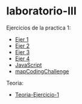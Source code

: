# laboratorio-III
Ejercicios de la practica 1:

  - [Ejer 1](https://github.com/AgusRey04/laboratorio-III/tree/Ejercicios/Practica-1)
  - [Ejer 2](https://github.com/AgusRey04/laboratorio-III/tree/Ejercicio-2)
  - [Ejer 3](https://github.com/AgusRey04/laboratorio-III/tree/Ejercicio-3)
  - [Ejer 4](https://github.com/AgusRey04/laboratorio-III/tree/Ejercicio-4)
  - [JavaScript](https://github.com/AgusRey04/laboratorio-III/tree/Js/Practica-1/JavasScript)
  - [mapCodingChallenge](https://github.com/AgusRey04/laboratorio-III/tree/mapCodingChallenge)

Teoria:
  - [Teoria-Ejercicio-1](https://github.com/AgusRey04/laboratorio-III/tree/Teoria/teoria-1)
